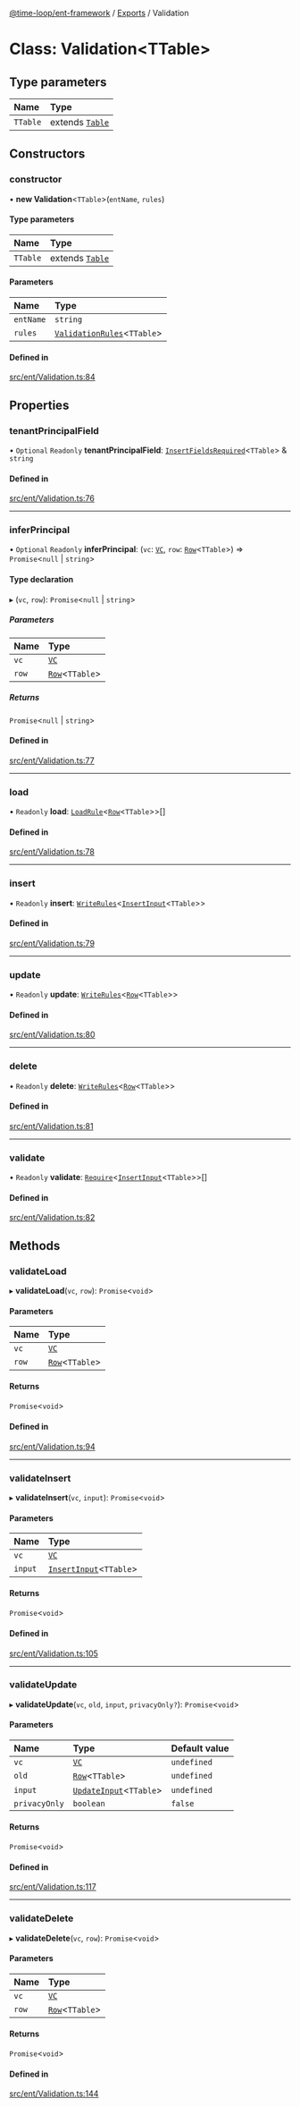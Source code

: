 [@time-loop/ent-framework](../README.md) / [Exports](../modules.md) / Validation

# Class: Validation<TTable\>

## Type parameters

| Name | Type |
| :------ | :------ |
| `TTable` | extends [`Table`](../modules.md#table) |

## Constructors

### constructor

• **new Validation**<`TTable`\>(`entName`, `rules`)

#### Type parameters

| Name | Type |
| :------ | :------ |
| `TTable` | extends [`Table`](../modules.md#table) |

#### Parameters

| Name | Type |
| :------ | :------ |
| `entName` | `string` |
| `rules` | [`ValidationRules`](../modules.md#validationrules)<`TTable`\> |

#### Defined in

[src/ent/Validation.ts:84](https://github.com/clickup/ent-framework/blob/master/src/ent/Validation.ts#L84)

## Properties

### tenantPrincipalField

• `Optional` `Readonly` **tenantPrincipalField**: [`InsertFieldsRequired`](../modules.md#insertfieldsrequired)<`TTable`\> & `string`

#### Defined in

[src/ent/Validation.ts:76](https://github.com/clickup/ent-framework/blob/master/src/ent/Validation.ts#L76)

___

### inferPrincipal

• `Optional` `Readonly` **inferPrincipal**: (`vc`: [`VC`](VC.md), `row`: [`Row`](../modules.md#row)<`TTable`\>) => `Promise`<``null`` \| `string`\>

#### Type declaration

▸ (`vc`, `row`): `Promise`<``null`` \| `string`\>

##### Parameters

| Name | Type |
| :------ | :------ |
| `vc` | [`VC`](VC.md) |
| `row` | [`Row`](../modules.md#row)<`TTable`\> |

##### Returns

`Promise`<``null`` \| `string`\>

#### Defined in

[src/ent/Validation.ts:77](https://github.com/clickup/ent-framework/blob/master/src/ent/Validation.ts#L77)

___

### load

• `Readonly` **load**: [`LoadRule`](../modules.md#loadrule)<[`Row`](../modules.md#row)<`TTable`\>\>[]

#### Defined in

[src/ent/Validation.ts:78](https://github.com/clickup/ent-framework/blob/master/src/ent/Validation.ts#L78)

___

### insert

• `Readonly` **insert**: [`WriteRules`](../modules.md#writerules)<[`InsertInput`](../modules.md#insertinput)<`TTable`\>\>

#### Defined in

[src/ent/Validation.ts:79](https://github.com/clickup/ent-framework/blob/master/src/ent/Validation.ts#L79)

___

### update

• `Readonly` **update**: [`WriteRules`](../modules.md#writerules)<[`Row`](../modules.md#row)<`TTable`\>\>

#### Defined in

[src/ent/Validation.ts:80](https://github.com/clickup/ent-framework/blob/master/src/ent/Validation.ts#L80)

___

### delete

• `Readonly` **delete**: [`WriteRules`](../modules.md#writerules)<[`Row`](../modules.md#row)<`TTable`\>\>

#### Defined in

[src/ent/Validation.ts:81](https://github.com/clickup/ent-framework/blob/master/src/ent/Validation.ts#L81)

___

### validate

• `Readonly` **validate**: [`Require`](Require.md)<[`InsertInput`](../modules.md#insertinput)<`TTable`\>\>[]

#### Defined in

[src/ent/Validation.ts:82](https://github.com/clickup/ent-framework/blob/master/src/ent/Validation.ts#L82)

## Methods

### validateLoad

▸ **validateLoad**(`vc`, `row`): `Promise`<`void`\>

#### Parameters

| Name | Type |
| :------ | :------ |
| `vc` | [`VC`](VC.md) |
| `row` | [`Row`](../modules.md#row)<`TTable`\> |

#### Returns

`Promise`<`void`\>

#### Defined in

[src/ent/Validation.ts:94](https://github.com/clickup/ent-framework/blob/master/src/ent/Validation.ts#L94)

___

### validateInsert

▸ **validateInsert**(`vc`, `input`): `Promise`<`void`\>

#### Parameters

| Name | Type |
| :------ | :------ |
| `vc` | [`VC`](VC.md) |
| `input` | [`InsertInput`](../modules.md#insertinput)<`TTable`\> |

#### Returns

`Promise`<`void`\>

#### Defined in

[src/ent/Validation.ts:105](https://github.com/clickup/ent-framework/blob/master/src/ent/Validation.ts#L105)

___

### validateUpdate

▸ **validateUpdate**(`vc`, `old`, `input`, `privacyOnly?`): `Promise`<`void`\>

#### Parameters

| Name | Type | Default value |
| :------ | :------ | :------ |
| `vc` | [`VC`](VC.md) | `undefined` |
| `old` | [`Row`](../modules.md#row)<`TTable`\> | `undefined` |
| `input` | [`UpdateInput`](../modules.md#updateinput)<`TTable`\> | `undefined` |
| `privacyOnly` | `boolean` | `false` |

#### Returns

`Promise`<`void`\>

#### Defined in

[src/ent/Validation.ts:117](https://github.com/clickup/ent-framework/blob/master/src/ent/Validation.ts#L117)

___

### validateDelete

▸ **validateDelete**(`vc`, `row`): `Promise`<`void`\>

#### Parameters

| Name | Type |
| :------ | :------ |
| `vc` | [`VC`](VC.md) |
| `row` | [`Row`](../modules.md#row)<`TTable`\> |

#### Returns

`Promise`<`void`\>

#### Defined in

[src/ent/Validation.ts:144](https://github.com/clickup/ent-framework/blob/master/src/ent/Validation.ts#L144)
